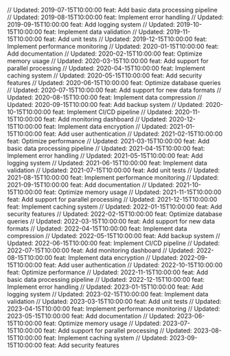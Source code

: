 // Updated: 2019-07-15T10:00:00
feat: Add basic data processing pipeline
// Updated: 2019-08-15T10:00:00
feat: Implement error handling
// Updated: 2019-09-15T10:00:00
feat: Add logging system
// Updated: 2019-10-15T10:00:00
feat: Implement data validation
// Updated: 2019-11-15T10:00:00
feat: Add unit tests
// Updated: 2019-12-15T10:00:00
feat: Implement performance monitoring
// Updated: 2020-01-15T10:00:00
feat: Add documentation
// Updated: 2020-02-15T10:00:00
feat: Optimize memory usage
// Updated: 2020-03-15T10:00:00
feat: Add support for parallel processing
// Updated: 2020-04-15T10:00:00
feat: Implement caching system
// Updated: 2020-05-15T10:00:00
feat: Add security features
// Updated: 2020-06-15T10:00:00
feat: Optimize database queries
// Updated: 2020-07-15T10:00:00
feat: Add support for new data formats
// Updated: 2020-08-15T10:00:00
feat: Implement data compression
// Updated: 2020-09-15T10:00:00
feat: Add backup system
// Updated: 2020-10-15T10:00:00
feat: Implement CI/CD pipeline
// Updated: 2020-11-15T10:00:00
feat: Add monitoring dashboard
// Updated: 2020-12-15T10:00:00
feat: Implement data encryption
// Updated: 2021-01-15T10:00:00
feat: Add user authentication
// Updated: 2021-02-15T10:00:00
feat: Optimize performance
// Updated: 2021-03-15T10:00:00
feat: Add basic data processing pipeline
// Updated: 2021-04-15T10:00:00
feat: Implement error handling
// Updated: 2021-05-15T10:00:00
feat: Add logging system
// Updated: 2021-06-15T10:00:00
feat: Implement data validation
// Updated: 2021-07-15T10:00:00
feat: Add unit tests
// Updated: 2021-08-15T10:00:00
feat: Implement performance monitoring
// Updated: 2021-09-15T10:00:00
feat: Add documentation
// Updated: 2021-10-15T10:00:00
feat: Optimize memory usage
// Updated: 2021-11-15T10:00:00
feat: Add support for parallel processing
// Updated: 2021-12-15T10:00:00
feat: Implement caching system
// Updated: 2022-01-15T10:00:00
feat: Add security features
// Updated: 2022-02-15T10:00:00
feat: Optimize database queries
// Updated: 2022-03-15T10:00:00
feat: Add support for new data formats
// Updated: 2022-04-15T10:00:00
feat: Implement data compression
// Updated: 2022-05-15T10:00:00
feat: Add backup system
// Updated: 2022-06-15T10:00:00
feat: Implement CI/CD pipeline
// Updated: 2022-07-15T10:00:00
feat: Add monitoring dashboard
// Updated: 2022-08-15T10:00:00
feat: Implement data encryption
// Updated: 2022-09-15T10:00:00
feat: Add user authentication
// Updated: 2022-10-15T10:00:00
feat: Optimize performance
// Updated: 2022-11-15T10:00:00
feat: Add basic data processing pipeline
// Updated: 2022-12-15T10:00:00
feat: Implement error handling
// Updated: 2023-01-15T10:00:00
feat: Add logging system
// Updated: 2023-02-15T10:00:00
feat: Implement data validation
// Updated: 2023-03-15T10:00:00
feat: Add unit tests
// Updated: 2023-04-15T10:00:00
feat: Implement performance monitoring
// Updated: 2023-05-15T10:00:00
feat: Add documentation
// Updated: 2023-06-15T10:00:00
feat: Optimize memory usage
// Updated: 2023-07-15T10:00:00
feat: Add support for parallel processing
// Updated: 2023-08-15T10:00:00
feat: Implement caching system
// Updated: 2023-09-15T10:00:00
feat: Add security features
